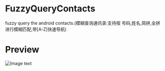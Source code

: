 FuzzyQueryContacts
==================

fuzzy query the android contacts.(模糊查询通讯录:支持按 号码,姓名,简拼,全拼 进行模糊匹配,带[A-Z]快速导航)

Preview
==================
![Image text](http://raw.github.com/cuixbo/FuzzyQueryContacts/master/FuzzyQueryContacts/assets/Screenshot_01.png)
